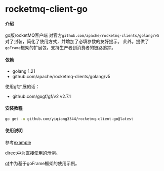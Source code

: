 # rocketmq-client-go

#### 介绍
go版rocketMQ客户端
对官方`github.com/apache/rocketmq-clients/golang/v5`对了封装，简化了使用方式，并增加了必填参数的友好提示。
此外，提供了`goFrame`框架的扩展包，支持生产者到消费者的链路追踪。

#### 依赖
- golang 1.21
- github.com/apache/rocketmq-clients/golang/v5

使用gf扩展的话：

- github.com/gogf/gf/v2 v2.7.1

#### 安装教程
```bash
go get -u github.com/yiqiang3344/rocketmq-client-go@latest
```

#### 使用说明
参考[example](example)

[direct](example%2Fdirect)中为直接使用的示例。

[gf](example%2Fgf)中为基于goFrame框架的使用示例。
